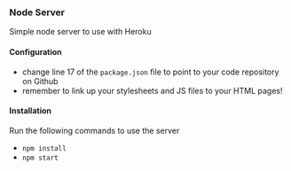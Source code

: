### Node Server

Simple node server to use with Heroku

#### Configuration

* change line 17 of the `package.json` file to point to your code repository on Github
* remember to link up your stylesheets and JS files to your HTML pages!

#### Installation
Run the following commands to use the server

* `npm install`
* `npm start`
